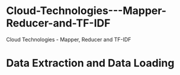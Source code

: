 # Cloud-Technologies---Mapper-Reducer-and-TF-IDF
Cloud Technologies - Mapper, Reducer and TF-IDF


# Data Extraction and Data Loading
